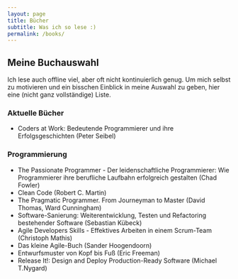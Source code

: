 ```yaml
---
layout: page
title: Bücher
subtitle: Was ich so lese :)
permalink: /books/
---
```

## Meine Buchauswahl

Ich lese auch offline viel, aber oft nicht kontinuierlich genug. Um mich selbst zu motivieren und ein bisschen Einblick in meine Auswahl zu geben, hier eine (nicht ganz vollständige) Liste.

### Aktuelle Bücher
- Coders at Work: Bedeutende Programmierer und ihre Erfolgsgeschichten (Peter Seibel)

### Programmierung
- The Passionate Programmer - Der leidenschaftliche Programmierer: Wie Programmierer ihre berufliche Laufbahn erfolgreich gestalten (Chad Fowler)
- Clean Code (Robert C. Martin)
- The Pragmatic Programmer. From Journeyman to Master (David Thomas, Ward Cunningham)
- Software-Sanierung: Weiterentwicklung, Testen und Refactoring bestehender Software (Sebastian Kübeck)
- Agile Developers Skills - Effektives Arbeiten in einem Scrum-Team (Christoph Mathis)
- Das kleine Agile-Buch (Sander Hoogendoorn)
- Entwurfsmuster von Kopf bis Fuß (Eric Freeman)
- Release It!: Design and Deploy Production-Ready Software (Michael T.Nygard)
